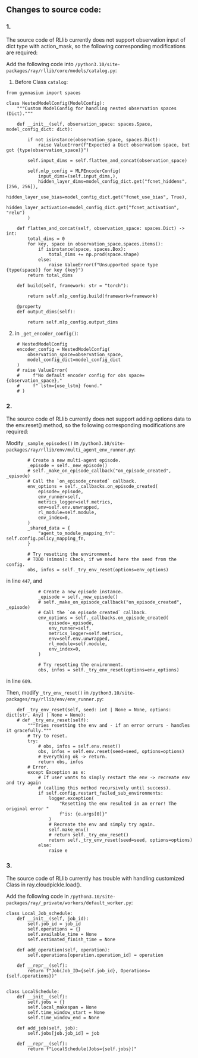 
## Changes to source code:

### 1. 

The source code of RLlib currently does not support observation input of dict type with action_mask, so the following corresponding modifications are required:

Add the following code into `/python3.10/site-packages/ray/rllib/core/models/catalog.py`:

1) Before Class `catalog`:

```
from gymnasium import spaces
```

```
class NestedModelConfig(ModelConfig):
    """Custom ModelConfig for handling nested observation spaces (Dict)."""

    def __init__(self, observation_space: spaces.Space, model_config_dict: dict):

        if not isinstance(observation_space, spaces.Dict):
            raise ValueError(f"Expected a Dict observation space, but got {type(observation_space)}")

        self.input_dims = self.flatten_and_concat(observation_space)

        self.mlp_config = MLPEncoderConfig(
            input_dims=(self.input_dims,),  
            hidden_layer_dims=model_config_dict.get("fcnet_hiddens", [256, 256]),
            hidden_layer_use_bias=model_config_dict.get("fcnet_use_bias", True),
            hidden_layer_activation=model_config_dict.get("fcnet_activation", "relu")
        )

    def flatten_and_concat(self, observation_space: spaces.Dict) -> int:
        total_dims = 0
        for key, space in observation_space.spaces.items():
            if isinstance(space, spaces.Box):
                total_dims += np.prod(space.shape)
            else:
                raise ValueError(f"Unsupported space type {type(space)} for key {key}")
        return total_dims

    def build(self, framework: str = "torch"):

        return self.mlp_config.build(framework=framework)

    @property
    def output_dims(self):

        return self.mlp_config.output_dims
```

2) in `_get_encoder_config()`:

```
    # NestedModelConfig
    encoder_config = NestedModelConfig(
        observation_space=observation_space,
        model_config_dict=model_config_dict
    )
    # raise ValueError(
    #     f"No default encoder config for obs space={observation_space},"
    #     f" lstm={use_lstm} found."
    # )
```


### 2.

The source code of RLlib currently does not support adding options data to the env.reset() method, so the following corresponding modifications are required:

Modify `_sample_episodes()` in `/python3.10/site-packages/ray/rllib/env/multi_agent_env_runner.py`:

```
        # Create a new multi-agent episode.
        _episode = self._new_episode()
        # self._make_on_episode_callback("on_episode_created", _episode)
        # Call the `on_episode_created` callback.
        env_options = self._callbacks.on_episode_created(
            episode=_episode,
            env_runner=self,
            metrics_logger=self.metrics,
            env=self.env.unwrapped,
            rl_module=self.module,
            env_index=0,
        )
        _shared_data = {
            "agent_to_module_mapping_fn": self.config.policy_mapping_fn,
        }

        # Try resetting the environment.
        # TODO (simon): Check, if we need here the seed from the config.
        obs, infos = self._try_env_reset(options=env_options)
```

in line `447`, and

```
            # Create a new episode instance.
            _episode = self._new_episode()
            # self._make_on_episode_callback("on_episode_created", _episode)
            # Call the `on_episode_created` callback.
            env_options = self._callbacks.on_episode_created(
                episode=_episode,
                env_runner=self,
                metrics_logger=self.metrics,
                env=self.env.unwrapped,
                rl_module=self.module,
                env_index=0,
            )
            
            # Try resetting the environment.
            obs, infos = self._try_env_reset(options=env_options)
```
in line `609`.

Then, modify `_try_env_reset()` in `/python3.10/site-packages/ray/rllib/env/env_runner.py`:

```
    def _try_env_reset(self, seed: int | None = None, options: dict[str, Any] | None = None):
    # def _try_env_reset(self):
        """Tries resetting the env and - if an error orrurs - handles it gracefully."""
        # Try to reset.
        try:
            # obs, infos = self.env.reset()
            obs, infos = self.env.reset(seed=seed, options=options)
            # Everything ok -> return.
            return obs, infos
        # Error.
        except Exception as e:
            # If user wants to simply restart the env -> recreate env and try again
            # (calling this method recursively until success).
            if self.config.restart_failed_sub_environments:
                logger.exception(
                    "Resetting the env resulted in an error! The original error "
                    f"is: {e.args[0]}"
                )
                # Recreate the env and simply try again.
                self.make_env()
                # return self._try_env_reset()
                return self._try_env_reset(seed=seed, options=options)
            else:
                raise e
```

### 3.

The source code of RLlib currently has trouble with handling customized Class in ray.cloudpickle.load().

Add the following code in `/python3.10/site-packages/ray/_private/workers/default_worker.py`:

```
class Local_Job_schedule:
    def __init__(self, job_id):
        self.job_id = job_id
        self.operations = {}
        self.available_time = None
        self.estimated_finish_time = None

    def add_operation(self, operation):
        self.operations[operation.operation_id] = operation

    def __repr__(self):
        return f"Job(Job_ID={self.job_id}, Operations={self.operations})"


class LocalSchedule:
    def __init__(self):
        self.jobs = {}
        self.local_makespan = None
        self.time_window_start = None
        self.time_window_end = None

    def add_job(self, job):
        self.jobs[job.job_id] = job

    def __repr__(self):
        return f"LocalSchedule(Jobs={self.jobs})"
```
